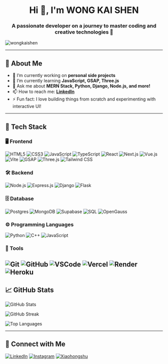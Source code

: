 <h1 align="center">Hi 👋, I'm WONG KAI SHEN</h1>
<h3 align="center">A passionate developer on a journey to master coding and creative technologies 🚀</h3>

<p align="left">
  <img src="https://komarev.com/ghpvc/?username=wongkaishen&label=Profile%20views&color=0e75b6&style=flat" alt="wongkaishen" />
</p>

---

## 🌱 About Me
- 🔭 I’m currently working on **personal side projects**  
- 🌱 I’m currently learning **JavaScript, GSAP, Three.js**  
- 💬 Ask me about **MERN Stack, Python, Django, Node.js, and more!**  
- 📫 How to reach me: **[LinkedIn](https://www.linkedin.com/in/wong%20kai%20shen/)**  
- ⚡ Fun fact: I love building things from scratch and experimenting with interactive UI!

---

## 🚀 Tech Stack

### 🖥️ Frontend
![HTML5](https://img.shields.io/badge/html5-%23E34F26.svg?style=for-the-badge&logo=html5&logoColor=white)
![CSS3](https://img.shields.io/badge/css3-%231572B6.svg?style=for-the-badge&logo=css3&logoColor=white)
![JavaScript](https://img.shields.io/badge/javascript-%23323330.svg?style=for-the-badge&logo=javascript&logoColor=%23F7DF1E)
![TypeScript](https://img.shields.io/badge/typescript-%23007ACC.svg?style=for-the-badge&logo=typescript&logoColor=white)
![React](https://img.shields.io/badge/react-%2320232a.svg?style=for-the-badge&logo=react&logoColor=%2361DAFB)
![Next.js](https://img.shields.io/badge/next.js-%23000000.svg?style=for-the-badge&logo=next.js&logoColor=white)
![Vue.js](https://img.shields.io/badge/vuejs-%2335495e.svg?style=for-the-badge&logo=vuedotjs&logoColor=%234FC08D)
![Vite](https://img.shields.io/badge/vite-%23646CFF.svg?style=for-the-badge&logo=vite&logoColor=white)
![GSAP](https://img.shields.io/badge/GSAP-88CE02?style=for-the-badge&logo=greensock&logoColor=white)
![Three.js](https://img.shields.io/badge/three.js-000000?style=for-the-badge&logo=three.js&logoColor=white)
![Tailwind CSS](https://img.shields.io/badge/tailwindcss-%2338B2AC.svg?style=for-the-badge&logo=tailwind-css&logoColor=white)

### 🛠️ Backend
![Node.js](https://img.shields.io/badge/node.js-6DA55F?style=for-the-badge&logo=node.js&logoColor=white)
![Express.js](https://img.shields.io/badge/express.js-%23404d59.svg?style=for-the-badge&logo=express&logoColor=white)
![Django](https://img.shields.io/badge/Django-%23092E20.svg?style=for-the-badge&logo=django&logoColor=white)
![Flask](https://img.shields.io/badge/Flask-000?style=for-the-badge&logo=flask&logoColor=fff)

### 🗄️ Database
![Postgres](https://img.shields.io/badge/postgres-%23316192.svg?style=for-the-badge&logo=postgresql&logoColor=white)
![MongoDB](https://img.shields.io/badge/MongoDB-%234ea94b.svg?style=for-the-badge&logo=mongodb&logoColor=white)
![Supabase](https://img.shields.io/badge/Supabase-3ECF8E?style=for-the-badge&logo=supabase&logoColor=white)
![SQL](https://img.shields.io/badge/SQL-4479A1?style=for-the-badge&logo=postgresql&logoColor=white)
![OpenGauss](https://img.shields.io/badge/OpenGauss-0082C9?style=for-the-badge&logo=postgresql&logoColor=white)

### ⚙️ Programming Languages
![Python](https://img.shields.io/badge/python-3670A0?style=for-the-badge&logo=python&logoColor=ffdd54)
![C++](https://img.shields.io/badge/c++-%2300599C.svg?style=for-the-badge&logo=c%2B%2B&logoColor=white)
![JavaScript](https://img.shields.io/badge/javascript-%23323330.svg?style=for-the-badge&logo=javascript&logoColor=%23F7DF1E)

### 🔧 Tools
![Git](https://img.shields.io/badge/git-F05032?style=for-the-badge&logo=git&logoColor=white)
![GitHub](https://img.shields.io/badge/github-000000?style=for-the-badge&logo=github&logoColor=white)
![VSCode](https://img.shields.io/badge/VSCode-007ACC?style=for-the-badge&logo=visual-studio-code&logoColor=white)
![Vercel](https://img.shields.io/badge/vercel-%23000000.svg?style=for-the-badge&logo=vercel&logoColor=white)
![Render](https://img.shields.io/badge/Render-000000?style=for-the-badge&logo=Render&logoColor=FFFFFF)
![Heroku](https://img.shields.io/badge/Heroku-430098?style=for-the-badge&logo=Heroku&logoColor=FFFFFF)
---

## 📈 GitHub Stats
<p align="left">
  <img src="https://github-readme-stats.vercel.app/api?username=wongkaishen&show_icons=true&theme=react&hide=issues" alt="GitHub Stats" />
</p>

<p align="left">
  <img src="https://github-readme-streak-stats.herokuapp.com/?user=wongkaishen&theme=react" alt="GitHub Streak" />
</p>

<p align="left">
  <img src="https://github-readme-stats.vercel.app/api/top-langs/?username=wongkaishen&theme=react&hide_border=false&include_all_commits=true&count_private=false&layout=compact" alt="Top Languages" />
</p>

---

## 🔗 Connect with Me
<p align="left">
<a href="https://www.linkedin.com/in/wong%20kai%20shen/" target="blank"><img src="https://custom-icon-badges.demolab.com/badge/LinkedIn-0A66C2?style=for-the-badge&logo=linkedin-white&logoColor=fff" alt="LinkedIn" /></a>
<a href="https://instagram.com/micheal_wong_03" target="blank"><img src="https://img.shields.io/badge/Instagram-%23E4405F.svg?style=for-the-badge&logo=Instagram&logoColor=white" alt="Instagram" /></a>
<a href="https://www.xiaohongshu.com/user/profile/617e4046000000000201e0fc" target="blank"><img src="https://img.shields.io/badge/Xiaohongshu-FF2442?style=for-the-badge&logo=Xiaohongshu&logoColor=FFFFFF" alt="Xiaohongshu" /></a>
</p>

